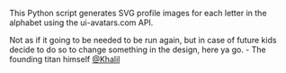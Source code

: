 This Python script generates SVG profile images for each letter in the alphabet using the ui-avatars.com API.

Not as if it going to be needed to be run again, but in case of future kids decide to do so to change something in the design, here ya go. - The founding titan himself [@Khalil](https://github.com/pewpewded)
